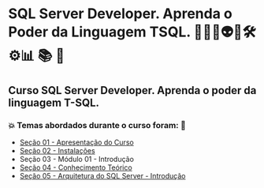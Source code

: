 # SQL Server Developer. Aprenda o Poder da Linguagem TSQL. 👩🏻‍💻👽🤖🛠️⚙️:bar_chart: :books: :game_die:
## Curso SQL Server Developer. Aprenda o poder da linguagem T-SQL.
### 💥 Temas abordados durante o curso foram: 🚀
- [Seção 01 - Apresentação do Curso](https://github.com/romulovieira777/SQL_Server_Developer_Aprenda_o_Poder_da_Linguagem_TSQL/tree/main/Secao_01_Apresentacao_do_Curso)
- [Seção 02 - Instalações](https://github.com/romulovieira777/SQL_Server_Developer_Aprenda_o_Poder_da_Linguagem_TSQL/tree/main/Secao_02_Instalacoes)
- Seção 03 - Módulo 01 - Introdução
- [Seção 04 - Conhecimento Teórico](https://github.com/romulovieira777/SQL_Server_Developer_Aprenda_o_Poder_da_Linguagem_TSQL/tree/main/Secao_04_Conhecimento_Teorico)
- [Seção 05 - Arquitetura do SQL Server - Introdução](https://github.com/romulovieira777/SQL_Server_Developer_Aprenda_o_Poder_da_Linguagem_TSQL/tree/main/Secao_05_Arquitetura_do_SQL_Server_Introducao)
